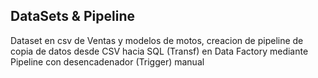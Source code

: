 ## DataSets & Pipeline 

Dataset en csv de Ventas y modelos de motos, creacion de pipeline de copia de datos desde CSV hacia SQL (Transf) en Data Factory mediante Pipeline con desencadenador (Trigger) manual
